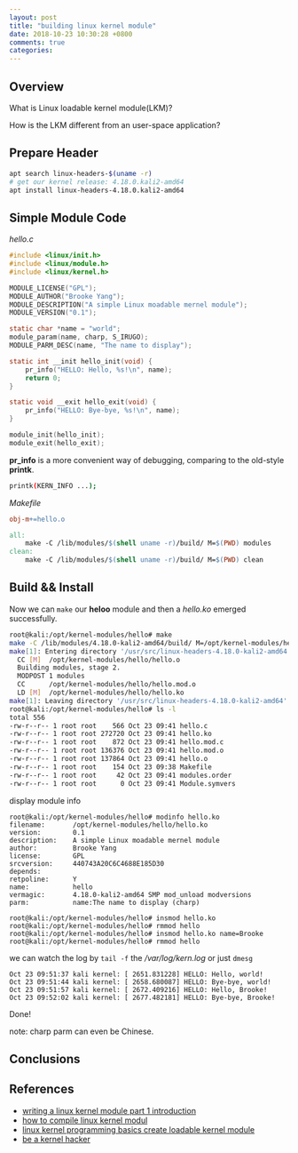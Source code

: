 ```yaml
---
layout: post
title: "building linux kernel module"
date: 2018-10-23 10:30:28 +0800
comments: true
categories: 
---
```



## Overview
What is Linux loadable kernel module(LKM)?

How is the LKM different from an user-space application?

## Prepare Header
```sh
apt search linux-headers-$(uname -r)
# get our kernel release: 4.18.0.kali2-amd64
apt install linux-headers-4.18.0.kali2-amd64
```

## Simple Module Code

*hello.c*
```c
#include <linux/init.h>
#include <linux/module.h>
#include <linux/kernel.h>

MODULE_LICENSE("GPL");
MODULE_AUTHOR("Brooke Yang");
MODULE_DESCRIPTION("A simple Linux moadable mernel module");
MODULE_VERSION("0.1");

static char *name = "world";
module_param(name, charp, S_IRUGO);
MODULE_PARM_DESC(name, "The name to display");

static int __init hello_init(void) {
	pr_info("HELLO: Hello, %s!\n", name);
	return 0;
}

static void __exit hello_exit(void) {
	pr_info("HELLO: Bye-bye, %s!\n", name);
}

module_init(hello_init);
module_exit(hello_exit);
```

**pr_info** is a more convenient way of debugging, comparing to the old-style **printk**.
```sh
printk(KERN_INFO ...);  
```

*Makefile*
```makefile
obj-m+=hello.o

all:
	make -C /lib/modules/$(shell uname -r)/build/ M=$(PWD) modules
clean:
	make -C /lib/modules/$(shell uname -r)/build/ M=$(PWD) clean
```

## Build && Install
Now we can `make` our **heloo** module and then a *hello.ko* emerged successfully.
```sh
root@kali:/opt/kernel-modules/hello# make 
make -C /lib/modules/4.18.0-kali2-amd64/build/ M=/opt/kernel-modules/hello modules
make[1]: Entering directory '/usr/src/linux-headers-4.18.0-kali2-amd64'
  CC [M]  /opt/kernel-modules/hello/hello.o
  Building modules, stage 2.
  MODPOST 1 modules
  CC      /opt/kernel-modules/hello/hello.mod.o
  LD [M]  /opt/kernel-modules/hello/hello.ko
make[1]: Leaving directory '/usr/src/linux-headers-4.18.0-kali2-amd64'
root@kali:/opt/kernel-modules/hello# ls -l
total 556
-rw-r--r-- 1 root root    566 Oct 23 09:41 hello.c
-rw-r--r-- 1 root root 272720 Oct 23 09:41 hello.ko
-rw-r--r-- 1 root root    872 Oct 23 09:41 hello.mod.c
-rw-r--r-- 1 root root 136376 Oct 23 09:41 hello.mod.o
-rw-r--r-- 1 root root 137864 Oct 23 09:41 hello.o
-rw-r--r-- 1 root root    154 Oct 23 09:38 Makefile
-rw-r--r-- 1 root root     42 Oct 23 09:41 modules.order
-rw-r--r-- 1 root root      0 Oct 23 09:41 Module.symvers
```

display module info
```
root@kali:/opt/kernel-modules/hello# modinfo hello.ko
filename:       /opt/kernel-modules/hello/hello.ko
version:        0.1
description:    A simple Linux moadable mernel module
author:         Brooke Yang
license:        GPL
srcversion:     440743A20C6C4688E185D30
depends:        
retpoline:      Y
name:           hello
vermagic:       4.18.0-kali2-amd64 SMP mod_unload modversions 
parm:           name:The name to display (charp)
```


```
root@kali:/opt/kernel-modules/hello# insmod hello.ko
root@kali:/opt/kernel-modules/hello# rmmod hello
root@kali:/opt/kernel-modules/hello# insmod hello.ko name=Brooke
root@kali:/opt/kernel-modules/hello# rmmod hello
```


we can watch the log by `tail -f` the */var/log/kern.log* or just `dmesg`
```
Oct 23 09:51:37 kali kernel: [ 2651.831228] HELLO: Hello, world!
Oct 23 09:51:44 kali kernel: [ 2658.680087] HELLO: Bye-bye, world!
Oct 23 09:51:57 kali kernel: [ 2672.409216] HELLO: Hello, Brooke!
Oct 23 09:52:02 kali kernel: [ 2677.482181] HELLO: Bye-bye, Brooke!
```
Done!

note: charp parm can even be Chinese.

## Conclusions

## References
- [writing a linux kernel module part 1 introduction](http://derekmolloy.ie/writing-a-linux-kernel-module-part-1-introduction/)
- [how to compile linux kernel modul](https://qnaplus.com/how-to-compile-linux-kernel-module/)
- [linux kernel programming basics create loadable kernel module](https://qnaplus.com/linux-kernel-programming-basics-create-loadable-kernel-module/)
- [be a kernel hacker](https://www.linuxvoice.com/be-a-kernel-hacker/)

